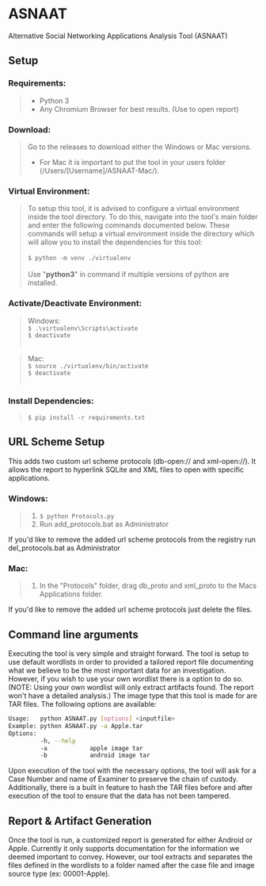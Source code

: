 # ASNAAT
Alternative Social Networking Applications Analysis Tool (ASNAAT)

## Setup

### Requirements:
>* Python 3
>* Any Chromium Browser for best results. (Use to open report)

### Download:
>Go to the releases to download either the Windows or Mac versions. 
>* For Mac it is important to put the tool in your users folder (/Users/[Username]/ASNAAT-Mac/).

### Virtual Environment:
>To setup this tool, it is advised to configure a virtual environment inside the tool directory. To do this, navigate into the tool's main folder and enter the following commands documented below. These commands will setup a virtual environment inside the directory which will allow you to install the dependencies for this tool:<br /><br />
>```$ python -m venv ./virtualenv```<br /><br />
>Use "**python3**" in command if multiple versions of python are installed.

### Activate/Deactivate Environment:

>Windows:<br />
>```$ .\virtualenv\Scripts\activate```<br />
>```$ deactivate                   ```<br /><br />

>Mac:<br />
```$ source ./virtualenv/bin/activate```<br />
```$ deactivate```<br /><br />


### Install Dependencies:
>```$ pip install -r requirements.txt```

## URL Scheme Setup
This adds two custom url scheme protocols (db-open:// and xml-open://). It allows the report to hyperlink SQLite and XML files to open with specific applications.

### Windows:
>1. ```$ python Protocols.py```
>2. Run add_protocols.bat as Administrator<br />

If you'd like to remove the added url scheme protocols from the registry run del_protocols.bat as Administrator

### Mac:
>1. In the "Protocols" folder, drag db_proto and xml_proto to the Macs Applications folder.

If you'd like to remove the added url scheme protocols just delete the files.

## Command line arguments

Executing the tool is very simple and straight forward. 
The tool is setup to use default wordlists in order to provided a tailored report file documenting what we believe to be the most important data for an investigation. However, if you wish to use your own wordlist there is a option to do so. (NOTE: Using your own wordlist will only extract artifacts found. The report won't have a detailed analysis.) The image type that this tool is made for are TAR files. The following options are available:

```bash
Usage:   python ASNAAT.py [options] <inputfile>
Example: python ASNAAT.py -a Apple.tar
Options:
         -h, --help
         -a            apple image tar
         -b            android image tar
```

Upon execution of the tool with the necessary options, the tool will ask for a Case Number and name of Examiner to preserve the chain of custody. Additionally, there is a built in feature to hash the TAR files before and after execution of the tool to ensure that the data has not been tampered.

## Report & Artifact Generation
Once the tool is run, a customized report is generated for either Android or Apple. Currently it only supports documentation for the information we deemed important to convey. However, our tool extracts and separates the files defined in the wordlists to a folder named after the case file and image source type (ex: 00001-Apple).
